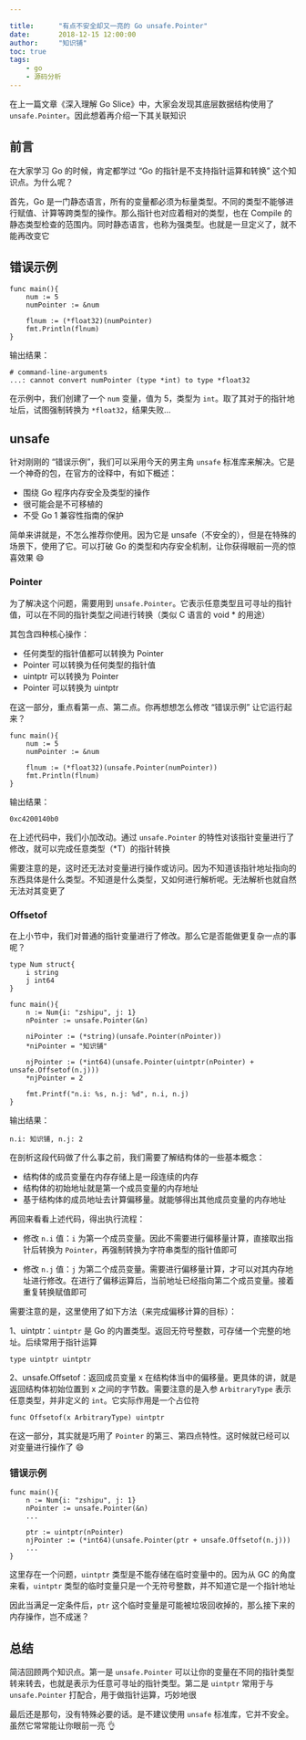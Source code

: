 ```yaml
---

title:      "有点不安全却又一亮的 Go unsafe.Pointer"
date:       2018-12-15 12:00:00
author:     "知识铺"
toc: true
tags:
    - go
    - 源码分析
---
```



在上一篇文章《深入理解 Go Slice》中，大家会发现其底层数据结构使用了 `unsafe.Pointer`。因此想着再介绍一下其关联知识

## 前言

在大家学习 Go 的时候，肯定都学过 “Go 的指针是不支持指针运算和转换” 这个知识点。为什么呢？

首先，Go 是一门静态语言，所有的变量都必须为标量类型。不同的类型不能够进行赋值、计算等跨类型的操作。那么指针也对应着相对的类型，也在 Compile 的静态类型检查的范围内。同时静态语言，也称为强类型。也就是一旦定义了，就不能再改变它

## 错误示例

```
func main(){
	num := 5
	numPointer := &num

	flnum := (*float32)(numPointer)
	fmt.Println(flnum)
}
```

输出结果：

```
# command-line-arguments
...: cannot convert numPointer (type *int) to type *float32
```

在示例中，我们创建了一个 `num` 变量，值为 5，类型为 `int`。取了其对于的指针地址后，试图强制转换为 `*float32`，结果失败...

## unsafe

针对刚刚的 “错误示例”，我们可以采用今天的男主角 `unsafe` 标准库来解决。它是一个神奇的包，在官方的诠释中，有如下概述：

- 围绕 Go 程序内存安全及类型的操作
- 很可能会是不可移植的
- 不受 Go 1 兼容性指南的保护

简单来讲就是，不怎么推荐你使用。因为它是 unsafe（不安全的），但是在特殊的场景下，使用了它。可以打破 Go 的类型和内存安全机制，让你获得眼前一亮的惊喜效果 😄

### Pointer

为了解决这个问题，需要用到 `unsafe.Pointer`。它表示任意类型且可寻址的指针值，可以在不同的指针类型之间进行转换（类似 C 语言的 void * 的用途）

其包含四种核心操作：

- 任何类型的指针值都可以转换为 Pointer
- Pointer 可以转换为任何类型的指针值
- uintptr 可以转换为 Pointer
- Pointer 可以转换为 uintptr

在这一部分，重点看第一点、第二点。你再想想怎么修改 “错误示例” 让它运行起来？

```
func main(){
	num := 5
	numPointer := &num

	flnum := (*float32)(unsafe.Pointer(numPointer))
	fmt.Println(flnum)
}
```

输出结果：

```
0xc4200140b0
```

在上述代码中，我们小加改动。通过 `unsafe.Pointer` 的特性对该指针变量进行了修改，就可以完成任意类型（*T）的指针转换

需要注意的是，这时还无法对变量进行操作或访问。因为不知道该指针地址指向的东西具体是什么类型。不知道是什么类型，又如何进行解析呢。无法解析也就自然无法对其变更了

### Offsetof

在上小节中，我们对普通的指针变量进行了修改。那么它是否能做更复杂一点的事呢？

```
type Num struct{
	i string
	j int64
}

func main(){
	n := Num{i: "zshipu", j: 1}
	nPointer := unsafe.Pointer(&n)

	niPointer := (*string)(unsafe.Pointer(nPointer))
	*niPointer = "知识铺"

	njPointer := (*int64)(unsafe.Pointer(uintptr(nPointer) + unsafe.Offsetof(n.j)))
	*njPointer = 2

	fmt.Printf("n.i: %s, n.j: %d", n.i, n.j)
}

```

输出结果：

```
n.i: 知识铺, n.j: 2
```

在剖析这段代码做了什么事之前，我们需要了解结构体的一些基本概念：

- 结构体的成员变量在内存存储上是一段连续的内存
- 结构体的初始地址就是第一个成员变量的内存地址
- 基于结构体的成员地址去计算偏移量。就能够得出其他成员变量的内存地址

再回来看看上述代码，得出执行流程：

- 修改 `n.i` 值：`i` 为第一个成员变量。因此不需要进行偏移量计算，直接取出指针后转换为 `Pointer`，再强制转换为字符串类型的指针值即可

- 修改 `n.j` 值：`j` 为第二个成员变量。需要进行偏移量计算，才可以对其内存地址进行修改。在进行了偏移运算后，当前地址已经指向第二个成员变量。接着重复转换赋值即可


需要注意的是，这里使用了如下方法（来完成偏移计算的目标）：

1、uintptr：`uintptr` 是 Go 的内置类型。返回无符号整数，可存储一个完整的地址。后续常用于指针运算

```
type uintptr uintptr
```

2、unsafe.Offsetof：返回成员变量 x 在结构体当中的偏移量。更具体的讲，就是返回结构体初始位置到 x 之间的字节数。需要注意的是入参 `ArbitraryType` 表示任意类型，并非定义的 `int`。它实际作用是一个占位符

```
func Offsetof(x ArbitraryType) uintptr
```

在这一部分，其实就是巧用了 `Pointer` 的第三、第四点特性。这时候就已经可以对变量进行操作了 😄

### 错误示例

```
func main(){
	n := Num{i: "zshipu", j: 1}
	nPointer := unsafe.Pointer(&n)
    ...

	ptr := uintptr(nPointer)
	njPointer := (*int64)(unsafe.Pointer(ptr + unsafe.Offsetof(n.j)))
	...
}
```

这里存在一个问题，`uintptr` 类型是不能存储在临时变量中的。因为从 GC 的角度来看，`uintptr` 类型的临时变量只是一个无符号整数，并不知道它是一个指针地址

因此当满足一定条件后，`ptr` 这个临时变量是可能被垃圾回收掉的，那么接下来的内存操作，岂不成迷？

## 总结

简洁回顾两个知识点。第一是 `unsafe.Pointer` 可以让你的变量在不同的指针类型转来转去，也就是表示为任意可寻址的指针类型。第二是 `uintptr` 常用于与 `unsafe.Pointer` 打配合，用于做指针运算，巧妙地很

最后还是那句，没有特殊必要的话。是不建议使用 `unsafe` 标准库，它并不安全。虽然它常常能让你眼前一亮 👌
